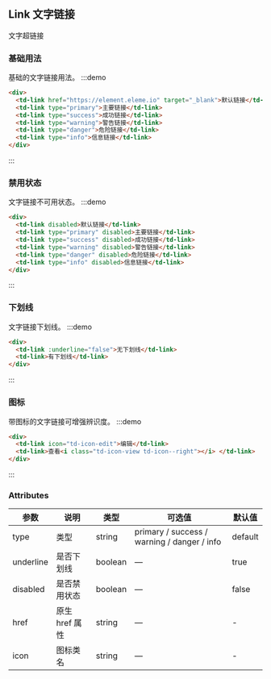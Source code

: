 ## Link 文字链接

文字超链接

### 基础用法

基础的文字链接用法。
:::demo

```html
<div>
  <td-link href="https://element.eleme.io" target="_blank">默认链接</td-link>
  <td-link type="primary">主要链接</td-link>
  <td-link type="success">成功链接</td-link>
  <td-link type="warning">警告链接</td-link>
  <td-link type="danger">危险链接</td-link>
  <td-link type="info">信息链接</td-link>
</div>
```

:::

### 禁用状态

文字链接不可用状态。
:::demo

```html
<div>
  <td-link disabled>默认链接</td-link>
  <td-link type="primary" disabled>主要链接</td-link>
  <td-link type="success" disabled>成功链接</td-link>
  <td-link type="warning" disabled>警告链接</td-link>
  <td-link type="danger" disabled>危险链接</td-link>
  <td-link type="info" disabled>信息链接</td-link>
</div>
```

:::

### 下划线

文字链接下划线。
:::demo

```html
<div>
  <td-link :underline="false">无下划线</td-link>
  <td-link>有下划线</td-link>
</div>
```

:::

### 图标

带图标的文字链接可增强辨识度。
:::demo

```html
<div>
  <td-link icon="td-icon-edit">编辑</td-link>
  <td-link>查看<i class="td-icon-view td-icon--right"></i> </td-link>
</div>
```

:::

### Attributes

| 参数      | 说明           | 类型    | 可选值                                      | 默认值  |
| --------- | -------------- | ------- | ------------------------------------------- | ------- |
| type      | 类型           | string  | primary / success / warning / danger / info | default |
| underline | 是否下划线     | boolean | —                                           | true    |
| disabled  | 是否禁用状态   | boolean | —                                           | false   |
| href      | 原生 href 属性 | string  | —                                           | -       |
| icon      | 图标类名       | string  | —                                           | -       |
